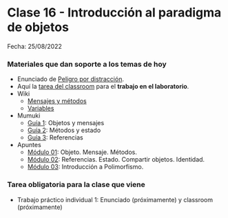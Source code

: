 # Clase 16 - Introducción al paradigma de objetos

Fecha: 25/08/2022

### Materiales que dan soporte a los temas de hoy

* Enunciado de [Peligro por distracción](https://docs.google.com/document/d/1vfJ-57RhA0txQoxkjWE8xo7yvEZNYthe0VuxK-rbhFo/edit#).
* Aquí la [tarea del classroom](https://classroom.github.com/a/Wx_nQoPV) para el **trabajo en el laboratorio**.
* Wiki
  * [Mensajes y métodos](https://wiki.uqbar.org/wiki/articles/mensajes-y-metodos.html)
  * [Variables](https://wiki.uqbar.org/wiki/articles/variables.html)
* Mumuki
  * [Guía 1](https://mumuki.io/pdep-utn/lessons/712-programacion-con-objetos-objetos-y-mensajes): Objetos y mensajes
  * [Guía 2](https://mumuki.io/pdep-utn/lessons/713-programacion-con-objetos-metodos-y-estado): Métodos y estado
  * [Guía 3](https://mumuki.io/pdep-utn/lessons/714-programacion-con-objetos-referencias): Referencias
* Apuntes 
  * [Módulo 01](https://docs.google.com/document/d/1RBfNmKZFKZ90XvfQsN7zhtuUPV2Mvj7t-iyZiL2bClQ/edit?usp=drive_web): Objeto. Mensaje. Métodos.
  * [Módulo 02](https://docs.google.com/document/d/14092iRsXDXih8-q_0UEXIGRSQmGtxL9pay1VXX4ceJg/edit?usp=drive_web): Referencias. Estado. Compartir objetos. Identidad.
  * [Módulo 03](https://docs.google.com/document/d/1X7Sz12e7rbVO1x7uMD7ECjZnT-chELx0ElTPmNvNURU/edit#): Introducción a Polimorfismo.

### Tarea obligatoria para la clase que viene 

* Trabajo práctico individual 1: Enunciado (próximamente) y classroom (próximamente)